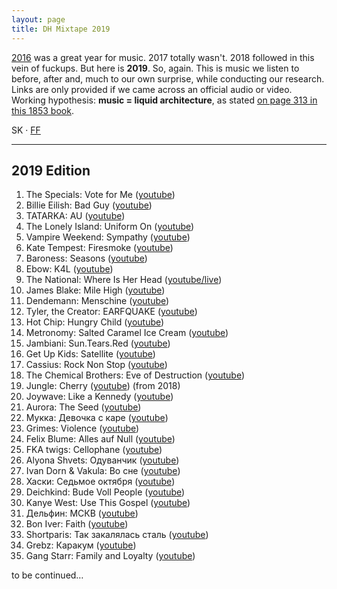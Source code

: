 ```yaml
---
layout: page
title: DH Mixtape 2019
---
```


[2016](/dh-mixtape-2016/) was a great year for music. 2017 totally wasn't. 2018 followed in this vein of fuckups. But here is **2019**. So, again. This is music we listen to before, after and, much to our own surprise, while conducting our research. Links are only provided if we came across an official audio or video. Working hypothesis: **music = liquid architecture**, as stated [on page 313 in this 1853 book](http://reader.digitale-sammlungen.de/de/fs1/object/display/bsb10598676_00329.html?zoom=1).

SK &middot; [FF](https://twitter.com/umblaetterer)

* * *

## 2019 Edition

  1. The Specials: Vote for Me ([youtube](https://www.youtube.com/watch?v=B_Y4VwDs_KE))
  2. Billie Eilish: Bad Guy ([youtube](https://www.youtube.com/watch?v=DyDfgMOUjCI))
  3. TATARKA: AU ([youtube](https://www.youtube.com/watch?v=cwXfYdYJM5I))
  4. The Lonely Island: Uniform On ([youtube](https://www.youtube.com/watch?v=VfKJxowxBb4))
  5. Vampire Weekend: Sympathy ([youtube](https://www.youtube.com/watch?v=P2L0d4uUp24))
  6. Kate Tempest: Firesmoke ([youtube](https://www.youtube.com/watch?v=pwMtfS0Tqr8))
  7. Baroness: Seasons ([youtube](https://www.youtube.com/watch?v=k3n8RBaUMpc))
  8. Ebow: K4L ([youtube](https://www.youtube.com/watch?v=q-O9Mlwf_8E))
  9. The National: Where Is Her Head ([youtube/live](https://www.youtube.com/watch?v=P5lu3f5aKf8))
  10. James Blake: Mile High ([youtube](https://www.youtube.com/watch?v=pkHlze-Pg3g))
  11. Dendemann: Menschine ([youtube](https://www.youtube.com/watch?v=lYNf6oq92ic))
  12. Tyler, the Creator: EARFQUAKE ([youtube](https://www.youtube.com/watch?v=HmAsUQEFYGI))
  13. Hot Chip: Hungry Child ([youtube](https://www.youtube.com/watch?v=rOnMZALLQPk))
  14. Metronomy: Salted Caramel Ice Cream ([youtube](https://www.youtube.com/watch?v=cBRDaPWaxZg))
  15. Jambiani: Sun.Tears.Red ([youtube](https://www.youtube.com/watch?v=Mf9oZPwO6js))
  16. Get Up Kids: Satellite ([youtube](https://www.youtube.com/watch?v=n6zluCkD1mE))
  17. Cassius: Rock Non Stop ([youtube](https://www.youtube.com/watch?v=TbuU4o704EU))
  18. The Chemical Brothers: Eve of Destruction ([youtube](https://www.youtube.com/watch?v=sYsXKhBknyM))
  19. Jungle: Cherry ([youtube](https://www.youtube.com/watch?v=Mva_EluErSA)) (from 2018)
  20. Joywave: Like a Kennedy ([youtube](https://www.youtube.com/watch?v=736XW09hJg4))
  21. Aurora: The Seed ([youtube](https://www.youtube.com/watch?v=_Mc_OM5oNA8))
  22. Мукка: Девочка с каре ([youtube](https://www.youtube.com/watch?v=SS2JL82B0eU))
  23. Grimes: Violence ([youtube](https://www.youtube.com/watch?v=M9SGYBHY0qs))
  24. Felix Blume: Alles auf Null ([youtube](https://www.youtube.com/watch?v=VCK0wHjhoDk))
  25. FKA twigs: Cellophane ([youtube](https://www.youtube.com/watch?v=YkLjqFpBh84))
  26. Alyona Shvets: Одуванчик ([youtube](https://www.youtube.com/watch?v=m2PjlGAFbr8))
  27. Ivan Dorn & Vakula: Во сне ([youtube](https://www.youtube.com/watch?v=u14SHz-mVFg))
  28. Хаски: Седьмое октября ([youtube](https://www.youtube.com/watch?v=oNVpp5haQac))
  29. Deichkind: Bude Voll People ([youtube](https://www.youtube.com/watch?v=4nnUypDWxLw))
  30. Kanye West: Use This Gospel ([youtube](https://www.youtube.com/watch?v=8yQVcGkbpAc))
  31. Дельфин: МСКВ ([youtube](https://www.youtube.com/watch?v=pOrpmJ01ZVM))
  32. Bon Iver: Faith ([youtube](https://www.youtube.com/watch?v=wU-s_Zxv_MQ))
  33. Shortparis: Так закалялась сталь ([youtube](https://www.youtube.com/watch?v=WrDEAmSb9OY))
  34. Grebz: Каракум ([youtube](https://www.youtube.com/watch?v=rZdzB0SBYvs))
  35. Gang Starr: Family and Loyalty ([youtube](https://www.youtube.com/watch?v=iMsdzxuldQM))

to be continued…
